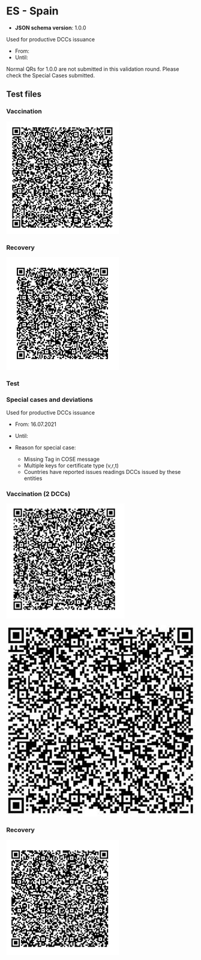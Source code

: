 # ES - Spain

* **JSON schema version**: 1.0.0

Used for productive DCCs issuance
* From: 
* Until:

Normal QRs for 1.0.0 are not submitted in this validation round. Please check the Special Cases submitted.

## Test files

### Vaccination
![VAC](VAC.png)

### Recovery
![REC](REC.png)

### Test

### Special cases and deviations

Used for productive DCCs issuance
* From: 16.07.2021
* Until: 

* Reason for special case:
    * Missing Tag in COSE message 
    * Multiple keys for certificate type (v,r,t)
    * Countries have reported issues readings DCCs issued by these entities

### Vaccination (2 DCCs)

![VAC_2](specialcases/VAC_2.png) 

![VAC_4](specialcases/VAC_4.png) 

### Recovery

![REC_2](specialcases/REC_2.png) 